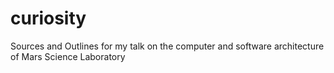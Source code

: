 # curiosity
Sources and Outlines for my talk on the computer and software architecture of Mars Science Laboratory
